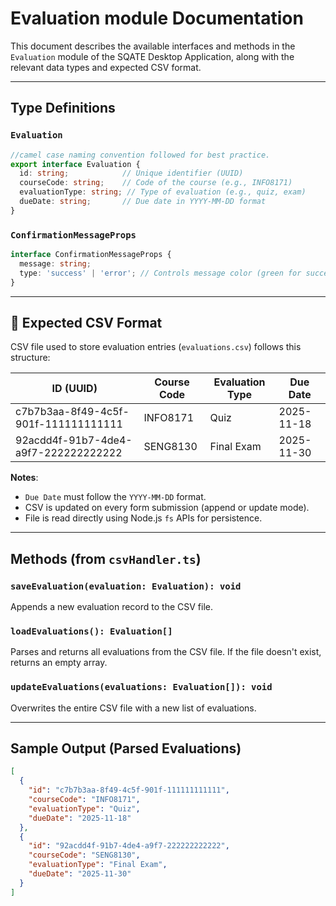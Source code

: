 # Evaluation module Documentation

This document describes the available interfaces and methods in the `Evaluation` module of the SQATE Desktop Application, along with the relevant data types and expected CSV format.

---

## Type Definitions

### `Evaluation`

```ts
//camel case naming convention followed for best practice.
export interface Evaluation {
  id: string;            // Unique identifier (UUID)
  courseCode: string;    // Code of the course (e.g., INFO8171)
  evaluationType: string; // Type of evaluation (e.g., quiz, exam)
  dueDate: string;       // Due date in YYYY-MM-DD format
}
```

### `ConfirmationMessageProps`

```ts
interface ConfirmationMessageProps {
  message: string;
  type: 'success' | 'error'; // Controls message color (green for success, red for error)
}
```

---

## 📁 Expected CSV Format

CSV file used to store evaluation entries (`evaluations.csv`) follows this structure:

| ID (UUID)                            | Course Code | Evaluation Type | Due Date    |
|-------------------------------------|-------------|------------------|-------------|
| c7b7b3aa-8f49-4c5f-901f-111111111111 | INFO8171    | Quiz             | 2025-11-18  |
| 92acdd4f-91b7-4de4-a9f7-222222222222 | SENG8130    | Final Exam       | 2025-11-30  |

**Notes**:
- `Due Date` must follow the `YYYY-MM-DD` format.
- CSV is updated on every form submission (append or update mode).
- File is read directly using Node.js `fs` APIs for persistence.

---

## Methods (from `csvHandler.ts`)

### `saveEvaluation(evaluation: Evaluation): void`

Appends a new evaluation record to the CSV file.

### `loadEvaluations(): Evaluation[]`

Parses and returns all evaluations from the CSV file. If the file doesn't exist, returns an empty array.

### `updateEvaluations(evaluations: Evaluation[]): void`

Overwrites the entire CSV file with a new list of evaluations.

---

## Sample Output (Parsed Evaluations)

```json
[
  {
    "id": "c7b7b3aa-8f49-4c5f-901f-111111111111",
    "courseCode": "INFO8171",
    "evaluationType": "Quiz",
    "dueDate": "2025-11-18"
  },
  {
    "id": "92acdd4f-91b7-4de4-a9f7-222222222222",
    "courseCode": "SENG8130",
    "evaluationType": "Final Exam",
    "dueDate": "2025-11-30"
  }
]
```
